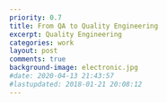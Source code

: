 ```yaml
---
priority: 0.7
title: From QA to Quality Engineering
excerpt: Quality Engineering
categories: work
layout: post
comments: true
background-image: electronic.jpg
#date: 2020-04-13 21:43:57
#lastupdated: 2018-01-21 20:08:12
---
```

